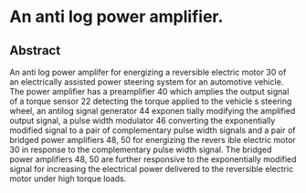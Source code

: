 # An anti log power amplifier.

## Abstract
An anti log power amplifer for energizing a reversible electric motor 30 of an electrically assisted power steering system for an automotive vehicle. The power amplifier has a preamplifier 40 which amplies the output signal of a torque sensor 22 detecting the torque applied to the vehicle s steering wheel, an antilog signal generator 44 exponen tially modifying the amplified output signal, a pulse width modulator 46 converting the exponentially modified signal to a pair of complementary pulse width signals and a pair of bridged power amplifiers 48, 50 for energizing the revers ible electric motor 30 in response to the complementary pulse width signal. The bridged power amplifiers 48, 50 are further responsive to the exponentially modified signal for increasing the electrical power delivered to the reversible electric motor under high torque loads.